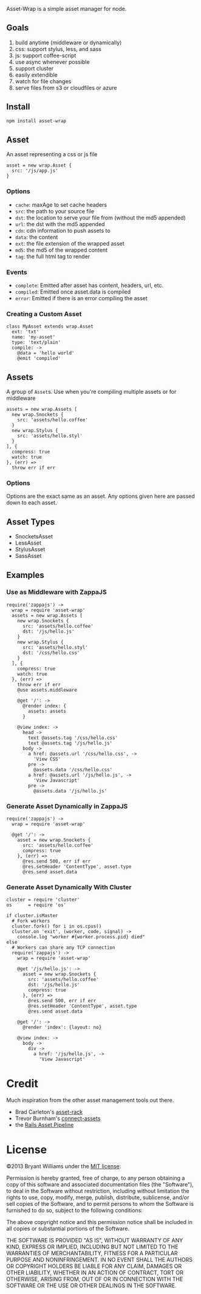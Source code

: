 Asset-Wrap is a simple asset manager for node.

## Goals
1. build anytime (middleware or dynamically)
2. css: support stylus, less, and sass
3. js: support coffee-script
4. use async whenever possible
5. support cluster
6. easily extendible
7. watch for file changes
8. serve files from s3 or cloudfiles or azure

## Install
```bash
npm install asset-wrap
```

## Asset
An asset representing a css or js file

```
asset = new wrap.Asset {
  src: '/js/app.js'
}
```

### Options
* `cache`: maxAge to set cache headers
* `src`: the path to your source file
* `dst`: the location to serve your file from (without the md5 appended)
* `url`: the dst with the md5 appended
* `cdn`: cdn information to push assets to
* `data`: the content
* `ext`: the file extension of the wrapped asset
* `md5`: the md5 of the wrapped content
* `tag`: the full html tag to render

### Events
* `complete`: Emitted after asset has content, headers, url, etc. 
* `compiled`: Emitted once asset.data is compiled
* `error`: Emitted if there is an error compiling the asset

### Creating a Custom Asset
```
class MyAsset extends wrap.Asset
  ext: 'txt'
  name: 'my-asset'
  type: 'text/plain'
  compile: ->
    @data = 'hello world'
    @emit 'compiled'

```
## Assets
A group of `Asset`s. Use when you're compiling multiple assets or for middleware

```
assets = new wrap.Assets [
  new wrap.Snockets {
    src: 'assets/hello.coffee'
  }
  new wrap.Stylus {
    src: 'assets/hello.styl'
  }
], {
  compress: true
  watch: true
}, (err) =>
  throw err if err
```

### Options
Options are the exact same as an asset. Any options given here are passed
down to each asset.

## Asset Types
* SnocketsAsset
* LessAsset
* StylusAsset
* SassAsset


## Examples
### Use as Middleware with ZappaJS
```
require('zappajs') ->
  wrap = require 'asset-wrap'
  assets = new wrap.Assets [
    new wrap.Snockets {
      src: 'assets/hello.coffee'
      dst: '/js/hello.js'
    }
    new wrap.Stylus {
      src: 'assets/hello.styl'
      dst: '/css/hello.css'
    }
  ], {
    compress: true
    watch: true
  }, (err) =>
    throw err if err
    @use assets.middleware

    @get '/': ->
      @render index: {
        assets: assets
      }

    @view index: ->
      head ->
        text @assets.tag '/css/hello.css'
        text @assets.tag '/js/hello.js'
      body ->
        a href: @assets.url '/css/hello.css', ->
          'View CSS'
        pre ->
          @assets.data '/css/hello.css'
        a href: @assets.url '/js/hello.js', ->
          'View Javascript'
        pre ->
          @assets.data '/js/hello.js'
```

### Generate Asset Dynamically in ZappaJS
```
require('zappajs') ->
  wrap = require 'asset-wrap'

  @get '/': ->
    asset = new wrap.Snockets {
      src: 'assets/hello.coffee'
      compress: true
    }, (err) =>
      @res.send 500, err if err
      @res.setHeader 'ContentType', asset.type
      @res.send asset.data
```

### Generate Asset Dynamically With Cluster
```
cluster = require 'cluster'
os      = require 'os'

if cluster.isMaster
  # Fork workers
  cluster.fork() for i in os.cpus()
  cluster.on 'exit', (worker, code, signal) ->
    console.log "worker #{worker.process.pid} died"
else
  # Workers can share any TCP connection
  require('zappajs') ->
    wrap = require 'asset-wrap'

    @get '/js/hello.js': ->
      asset = new wrap.Snockets {
        src: 'assets/hello.coffee'
        dst: '/js/hello.js'
        compress: true
      }, (err) =>
        @res.send 500, err if err
        @res.setHeader 'ContentType', asset.type
        @res.send asset.data

    @get '/': ->
      @render 'index': {layout: no}

    @view index: ->
      body ->
        div ->
          a href: '/js/hello.js', ->
            'View Javascript'
```

# Credit
Much inspiration from the other asset management tools out there.
* Brad Carleton's [asset-rack](https://github.com/techpines/asset-rack)
* Trevor Burnham's [connect-assets](https://github.com/TrevorBurnham/connect-assets)
* the [Rails Asset Pipeline](http://guides.rubyonrails.org/asset_pipeline.html)

# License
©2013 Bryant Williams under the [MIT license](http://www.opensource.org/licenses/mit-license.php):

Permission is hereby granted, free of charge, to any person obtaining a copy of this software and associated documentation files (the "Software"), to deal in the Software without restriction, including without limitation the rights to use, copy, modify, merge, publish, distribute, sublicense, and/or sell copies of the Software, and to permit persons to whom the Software is furnished to do so, subject to the following conditions:

The above copyright notice and this permission notice shall be included in all copies or substantial portions of the Software.

THE SOFTWARE IS PROVIDED "AS IS", WITHOUT WARRANTY OF ANY KIND, EXPRESS OR IMPLIED, INCLUDING BUT NOT LIMITED TO THE WARRANTIES OF MERCHANTABILITY, FITNESS FOR A PARTICULAR PURPOSE AND NONINFRINGEMENT. IN NO EVENT SHALL THE AUTHORS OR COPYRIGHT HOLDERS BE LIABLE FOR ANY CLAIM, DAMAGES OR OTHER LIABILITY, WHETHER IN AN ACTION OF CONTRACT, TORT OR OTHERWISE, ARISING FROM, OUT OF OR IN CONNECTION WITH THE SOFTWARE OR THE USE OR OTHER DEALINGS IN THE SOFTWARE.
